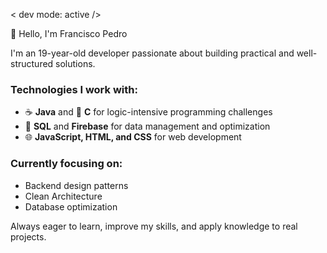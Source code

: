 < dev mode: active />

👋 Hello, I'm Francisco Pedro  

I'm an 19-year-old developer passionate about building practical and well-structured solutions.  

### Technologies I work with:
- ☕ **Java** and 🧠 **C** for logic-intensive programming challenges  
- 🧮 **SQL** and **Firebase** for data management and optimization  
- 🌐 **JavaScript, HTML, and CSS** for web development  

### Currently focusing on:
- Backend design patterns  
- Clean Architecture  
- Database optimization  

Always eager to learn, improve my skills, and apply knowledge to real projects.  

